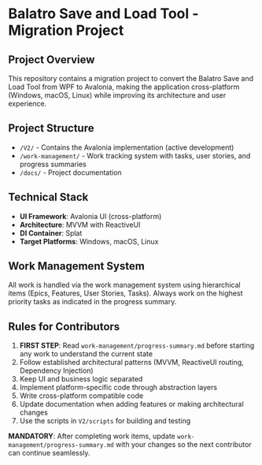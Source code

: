 # Balatro Save and Load Tool - Migration Project

## Project Overview

This repository contains a migration project to convert the Balatro Save and Load Tool from WPF to Avalonia, making the application cross-platform (Windows, macOS, Linux) while improving its architecture and user experience.

## Project Structure

- `/V2/` - Contains the Avalonia implementation (active development)
- `/work-management/` - Work tracking system with tasks, user stories, and progress summaries
- `/docs/` - Project documentation

## Technical Stack

- **UI Framework**: Avalonia UI (cross-platform)
- **Architecture**: MVVM with ReactiveUI
- **DI Container**: Splat
- **Target Platforms**: Windows, macOS, Linux

## Work Management System

All work is handled via the work management system using hierarchical items (Epics, Features, User Stories, Tasks). Always work on the highest priority tasks as indicated in the progress summary.

## Rules for Contributors

1. **FIRST STEP**: Read `work-management/progress-summary.md` before starting any work to understand the current state
2. Follow established architectural patterns (MVVM, ReactiveUI routing, Dependency Injection)
3. Keep UI and business logic separated
4. Implement platform-specific code through abstraction layers
5. Write cross-platform compatible code
6. Update documentation when adding features or making architectural changes
7. Use the scripts in `V2/scripts` for building and testing

**MANDATORY**: After completing work items, update `work-management/progress-summary.md` with your changes so the next contributor can continue seamlessly.